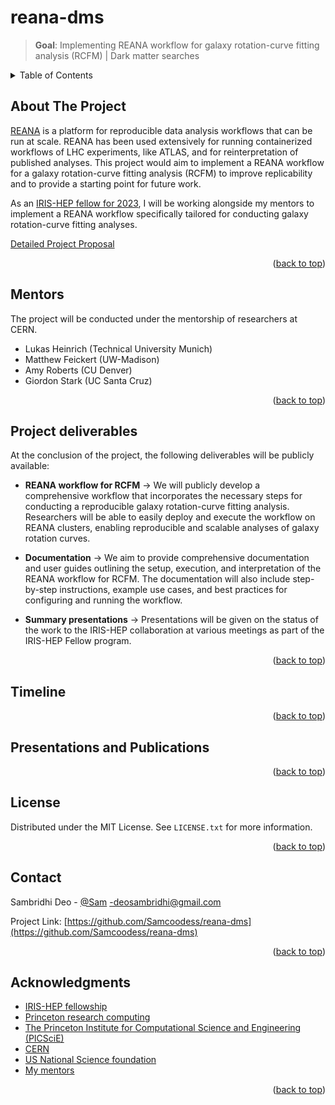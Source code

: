 <a name="readme-top"></a>

# reana-dms
>**Goal**: Implementing REANA workflow for galaxy rotation-curve fitting analysis (RCFM) | Dark matter searches


<!-- TABLE OF CONTENTS -->
<details>
  <summary>Table of Contents</summary>
  <ol>
    <li>
      <a href="#about-the-project">About The Project</a>
    </li>
    <li>
      <a href="#mentors">Mentors</a>
    </li>
    <li><a href="#project-deliverables">Project Deliverables</a></li>
    <li><a href="#timeline">Timeline</a></li>
    <li><a href="#presentations-and-publications">Presentations and Publications</a></li>
    <li><a href="#license">License</a></li>
    <li><a href="#contact">Contact</a></li>
    <li><a href="#acknowledgments">Acknowledgments</a></li>
  </ol>
</details>



<!-- ABOUT THE PROJECT -->
## About The Project
[REANA](https://reana.io/) is a platform for reproducible data analysis workflows that can be run at scale. REANA has been used extensively for running containerized workflows of LHC experiments, like ATLAS, and for reinterpretation of published analyses. This project would aim to implement a REANA workflow for a galaxy rotation-curve fitting analysis (RCFM) to improve replicability and to provide a starting point for future work.

As an [IRIS-HEP fellow for 2023](https://iris-hep.org/fellows/Samcoodess.html), I will be working alongside my mentors to implement a REANA workflow specifically tailored for
conducting galaxy rotation-curve fitting analyses.

[Detailed Project Proposal](https://iris-hep.org/assets/pdf/fellows-2023/IRIS000-proposal-Sambridhi-Deo.pdf)
<p align="right">(<a href="#readme-top">back to top</a>)</p>

<!-- Mentors -->
## Mentors
The project will be conducted under the mentorship of
researchers at CERN.

* Lukas Heinrich (Technical University Munich)
* Matthew Feickert (UW-Madison)
* Amy Roberts (CU Denver)
* Giordon Stark (UC Santa Cruz)

<p align="right">(<a href="#readme-top">back to top</a>)</p>

<!-- Project Deliverables -->
## Project deliverables
At the conclusion of the project, the following deliverables will be publicly available:

* **REANA workflow for RCFM** &#8594;
We will publicly develop a comprehensive workflow that
incorporates the necessary steps for conducting a reproducible galaxy rotation-curve
fitting analysis. Researchers will be able to easily deploy and execute the workflow on
REANA clusters, enabling reproducible and scalable analyses of galaxy rotation curves.

* **Documentation** &#8594;
We aim to provide comprehensive documentation and user guides
outlining the setup, execution, and interpretation of the REANA workflow for RCFM. The
documentation will also include step-by-step instructions, example use cases, and best
practices for configuring and running the workflow.

* **Summary presentations** &#8594;
Presentations will be given on the status of the work to the
IRIS-HEP collaboration at various meetings as part of the IRIS-HEP Fellow program.
<p align="right">(<a href="#readme-top">back to top</a>)</p>

<!-- Timeline -->
## Timeline


<p align="right">(<a href="#readme-top">back to top</a>)</p>

<!-- Presentations and publications -->
## Presentations and Publications


<p align="right">(<a href="#readme-top">back to top</a>)</p>


<!-- LICENSE -->
## License

Distributed under the MIT License. See `LICENSE.txt` for more information.

<p align="right">(<a href="#readme-top">back to top</a>)</p>



<!-- CONTACT -->
## Contact

Sambridhi Deo - [@Sam](https://www.linkedin.com/in/sambridhi-deo-3002b0206/) -deosambridhi@gmail.com

Project Link: [https://github.com/Samcoodess/reana-dms](https://github.com/Samcoodess/reana-dms)

<p align="right">(<a href="#readme-top">back to top</a>)</p>



<!-- ACKNOWLEDGMENTS -->
## Acknowledgments

* [IRIS-HEP fellowship](https://iris-hep.org/fellows.html)
* [Princeton research computing](https://researchcomputing.princeton.edu/about/people/iris-hep-software-institute)
* [The Princeton Institute for Computational Science and Engineering (PICSciE) ](https://researchcomputing.princeton.edu/about/about-picscie)
* [CERN](https://indico.cern.ch/category/10492/)
* [US National Science foundation](https://www.nsf.gov/)
* [My mentors](#mentors)
<p align="right">(<a href="#readme-top">back to top</a>)</p>





